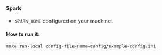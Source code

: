 #### Spark

* `SPARK_HOME` configured on your machine. 


#### How to run it:

```
make run-local config-file-name=config/example-config.ini

```
